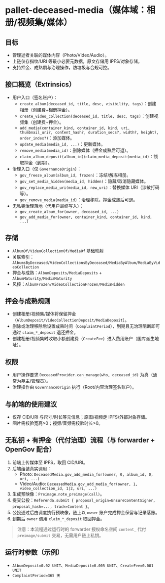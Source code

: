# pallet-deceased-media（媒体域：相册/视频集/媒体）

## 目标
- 管理逝者关联的媒体内容（Photo/Video/Audio）。
- 上链仅存指纹/URI 等最小必要元数据，原文存储用 IPFS/对象存储。
- 支持押金、成熟期与治理操作，防垃圾与合规可控。

## 接口概览（Extrinsics）
- 用户入口（签名账户）：
  - `create_album(deceased_id, title, desc, visibility, tags)`：创建相册（创建费+相册押金）。
  - `create_video_collection(deceased_id, title, desc, tags)`：创建视频集（创建费+押金）。
  - `add_media(container_kind, container_id, kind, uri, thumbnail_uri?, content_hash?, duration_secs?, width?, height?, order_index?)`：添加媒体。
  - `update_media(media_id, ...)`：更新媒体。
  - `remove_media(media_id)`：删除媒体（押金成熟后可退）。
  - `claim_album_deposit(album_id)`/`claim_media_deposit(media_id)`：领取押金（到期）。
- 治理入口（仅 `GovernanceOrigin`）：
  - `gov_freeze_album(album_id, frozen)`：冻结/解冻相册。
  - `gov_set_media_hidden(media_id, hidden)`：隐藏/取消隐藏媒体。
  - `gov_replace_media_uri(media_id, new_uri)`：替换媒体 URI（涉敏打码等）。
  - `gov_remove_media(media_id)`：治理移除，押金成熟后可退。
- 无私钥治理落地（代用户最终写入）：
  - `gov_create_album_for(owner, deceased_id, ...)`
  - `gov_add_media_for(owner, container_kind, container_id, kind, ...)`

## 存储
- `AlbumOf/VideoCollectionOf/MediaOf` 基础映射
- 关联索引：`AlbumsByDeceased/VideoCollectionsByDeceased/MediaByAlbum/MediaByVideoCollection`
- 押金与成熟：`AlbumDeposits/MediaDeposits` + `AlbumMaturity/MediaMaturity`
- 风控：`AlbumFrozen/VideoCollectionFrozen/MediaHidden`

## 押金与成熟规则
- 创建相册/视频集/媒体将保留押金（`AlbumDeposit/VideoCollectionDeposit/MediaDeposit`）。
- 删除或治理移除后设置成熟时间（`ComplaintPeriod`），到期且无治理阻断即可通过 `claim_*_deposit` 退还押金。
- 创建相册/视频集时收取小额创建费（`CreateFee`）进入费用账户（国库派生地址）。

## 权限
- 用户操作要求 `DeceasedProvider.can_manage(who, deceased_id)` 为真（通常为墓主/管理员）。
- 治理操作由 `GovernanceOrigin` 执行（Root/内容治理签名账户）。

## 与前端的使用建议
- 仅存 CID/URI 与尺寸/时长等元信息；原图/视频走 IPFS/外部对象存储。
- 图片需校验宽高>0；视频/音频需校验时长>0。

## 无私钥 + 有押金（代付治理）流程（与 forwarder + OpenGov 配合）
1. 前端上传媒体至 IPFS，取回 CID/URI。
2. 后端组装真实调用：
   - Photo: `DeceasedMedia.gov_add_media_for(owner, 0, album_id, 0, uri, ...)`
   - Video/Audio: `DeceasedMedia.gov_add_media_for(owner, 1, video_collection_id, 1|2, uri, ...)`
3. 生成预映像：`Preimage.note_preimage(call)`。
4. 提交公投：`Referenda.submit { proposal_origin=EnsureContentSigner, proposal_hash=..., track=Content }`。
5. 公投通过后由调度执行预映像，链上以 `owner` 账户完成押金保留与记录落账。
6. 到期后 `owner` 调用 `claim_*_deposit` 取回押金。

> 注意：本流程通过运行时的 forwarder 授权命名空间 `content_` 代付 `preimage/submit` 交易，无需用户链上私钥。

## 运行时参数（示例）
- `AlbumDeposit=0.02 UNIT`、`MediaDeposit=0.005 UNIT`、`CreateFee=0.001 UNIT`
- `ComplaintPeriod=365 天`
